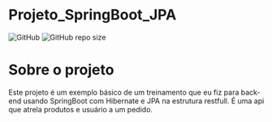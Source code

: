 # **Projeto_SpringBoot_JPA**
![GitHub](https://img.shields.io/github/license/joao123marcos/Projeto_SpringBoot_JPA)
![GitHub repo size](https://img.shields.io/github/repo-size/joao123marcos/Projeto_SpringBoot_JPA)

# **Sobre o projeto**  
Este projeto é um exemplo básico de um treinamento que eu fiz para back-end usando SpringBoot com Hibernate e JPA na estrutura restfull. É uma api que atrela produtos e usuário a um pedido.

##


